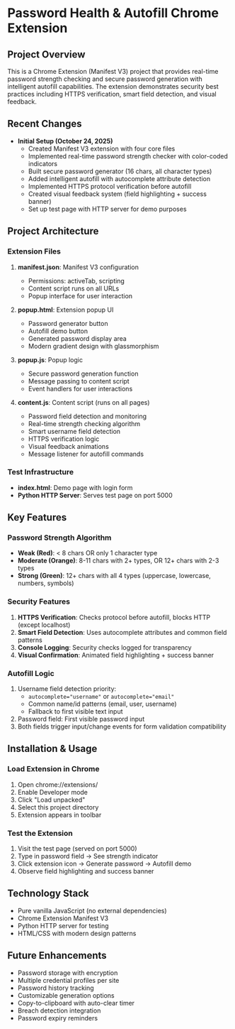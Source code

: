 # Password Health & Autofill Chrome Extension

## Project Overview
This is a Chrome Extension (Manifest V3) project that provides real-time password strength checking and secure password generation with intelligent autofill capabilities. The extension demonstrates security best practices including HTTPS verification, smart field detection, and visual feedback.

## Recent Changes
- **Initial Setup (October 24, 2025)**
  - Created Manifest V3 extension with four core files
  - Implemented real-time password strength checker with color-coded indicators
  - Built secure password generator (16 chars, all character types)
  - Added intelligent autofill with autocomplete attribute detection
  - Implemented HTTPS protocol verification before autofill
  - Created visual feedback system (field highlighting + success banner)
  - Set up test page with HTTP server for demo purposes

## Project Architecture

### Extension Files
1. **manifest.json**: Manifest V3 configuration
   - Permissions: activeTab, scripting
   - Content script runs on all URLs
   - Popup interface for user interaction

2. **popup.html**: Extension popup UI
   - Password generator button
   - Autofill demo button
   - Generated password display area
   - Modern gradient design with glassmorphism

3. **popup.js**: Popup logic
   - Secure password generation function
   - Message passing to content script
   - Event handlers for user interactions

4. **content.js**: Content script (runs on all pages)
   - Password field detection and monitoring
   - Real-time strength checking algorithm
   - Smart username field detection
   - HTTPS verification logic
   - Visual feedback animations
   - Message listener for autofill commands

### Test Infrastructure
- **index.html**: Demo page with login form
- **Python HTTP Server**: Serves test page on port 5000

## Key Features

### Password Strength Algorithm
- **Weak (Red)**: < 8 chars OR only 1 character type
- **Moderate (Orange)**: 8-11 chars with 2+ types, OR 12+ chars with 2-3 types
- **Strong (Green)**: 12+ chars with all 4 types (uppercase, lowercase, numbers, symbols)

### Security Features
1. **HTTPS Verification**: Checks protocol before autofill, blocks HTTP (except localhost)
2. **Smart Field Detection**: Uses autocomplete attributes and common field patterns
3. **Console Logging**: Security checks logged for transparency
4. **Visual Confirmation**: Animated field highlighting + success banner

### Autofill Logic
1. Username field detection priority:
   - `autocomplete="username"` or `autocomplete="email"`
   - Common name/id patterns (email, user, username)
   - Fallback to first visible text input
2. Password field: First visible password input
3. Both fields trigger input/change events for form validation compatibility

## Installation & Usage

### Load Extension in Chrome
1. Open chrome://extensions/
2. Enable Developer mode
3. Click "Load unpacked"
4. Select this project directory
5. Extension appears in toolbar

### Test the Extension
1. Visit the test page (served on port 5000)
2. Type in password field → See strength indicator
3. Click extension icon → Generate password → Autofill demo
4. Observe field highlighting and success banner

## Technology Stack
- Pure vanilla JavaScript (no external dependencies)
- Chrome Extension Manifest V3
- Python HTTP server for testing
- HTML/CSS with modern design patterns

## Future Enhancements
- Password storage with encryption
- Multiple credential profiles per site
- Password history tracking
- Customizable generation options
- Copy-to-clipboard with auto-clear timer
- Breach detection integration
- Password expiry reminders
